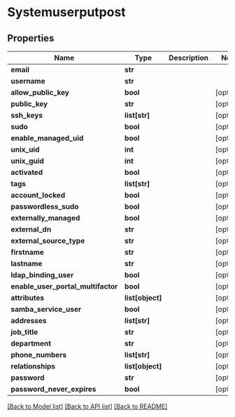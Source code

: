 # Systemuserputpost

## Properties
Name | Type | Description | Notes
------------ | ------------- | ------------- | -------------
**email** | **str** |  | 
**username** | **str** |  | 
**allow_public_key** | **bool** |  | [optional] 
**public_key** | **str** |  | [optional] 
**ssh_keys** | **list[str]** |  | [optional] 
**sudo** | **bool** |  | [optional] 
**enable_managed_uid** | **bool** |  | [optional] 
**unix_uid** | **int** |  | [optional] 
**unix_guid** | **int** |  | [optional] 
**activated** | **bool** |  | [optional] 
**tags** | **list[str]** |  | [optional] 
**account_locked** | **bool** |  | [optional] 
**passwordless_sudo** | **bool** |  | [optional] 
**externally_managed** | **bool** |  | [optional] 
**external_dn** | **str** |  | [optional] 
**external_source_type** | **str** |  | [optional] 
**firstname** | **str** |  | [optional] 
**lastname** | **str** |  | [optional] 
**ldap_binding_user** | **bool** |  | [optional] 
**enable_user_portal_multifactor** | **bool** |  | [optional] 
**attributes** | **list[object]** |  | [optional] 
**samba_service_user** | **bool** |  | [optional] 
**addresses** | **list[str]** |  | [optional] 
**job_title** | **str** |  | [optional] 
**department** | **str** |  | [optional] 
**phone_numbers** | **list[str]** |  | [optional] 
**relationships** | **list[object]** |  | [optional] 
**password** | **str** |  | [optional] 
**password_never_expires** | **bool** |  | [optional] 

[[Back to Model list]](../README.md#documentation-for-models) [[Back to API list]](../README.md#documentation-for-api-endpoints) [[Back to README]](../README.md)


